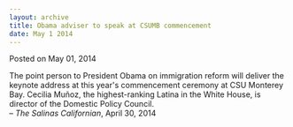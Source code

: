 ```yaml
---
layout: archive
title: Obama adviser to speak at CSUMB commencement
date: May 1 2014
---
```





<span class="date">Posted on May 01, 2014    </span>
<p>The point person to President Obama on immigration reform will
deliver the keynote address at this year&apos;s commencement ceremony at
CSU Monterey Bay. Cecilia Mu&#xF1;oz, the highest-ranking Latina in the
White House, is director of the Domestic Policy Council.<br>
&#x2013; <em>The Salinas Californian</em>, April 30, 2014</br></p>





